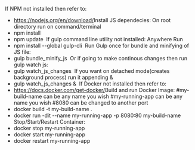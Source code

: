 If NPM not installed then refer to:

- https://nodejs.org/en/download/
  ​
  Install JS dependecies:
  On root directory run on command/terminal
- npm install
- npm update
  ​
  If gulp command line utility not installed:
  Anywhere Run
- npm install --global gulp-cli
  ​
  Run Gulp once for bundle and minifying of JS file:
- gulp bundle_minify_js
  ​
  Or if going to make continous changes then run gulp watch js:
- gulp watch_js_changes
  ​
  If you want on detached mode(creates background process) run it appending &
- gulp watch_js_changes &
  ​
  If Docker not installed then refer to:
- https://docs.docker.com/get-docker/
  ​
  Build and run Docker Image:
  #my-build-name can be any name you wish
  #my-running-app can be any name you wish
  #8080 can be changed to another port
- docker build -t my-build-name .
- docker run -dit --name my-running-app -p 8080:80 my-build-name
  ​
  Stop/Start/Restart Container:
- docker stop my-running-app
- docker start my-running-app
- docker restart my-running-app
